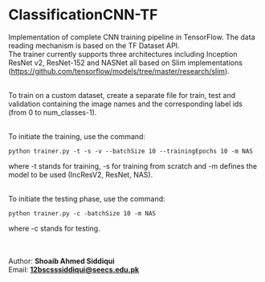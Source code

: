 # ClassificationCNN-TF

Implementation of complete CNN training pipeline in TensorFlow. The data reading mechanism is based on the TF Dataset API.
<br/>The trainer currently supports three architectures including Inception ResNet v2, ResNet-152 and NASNet all based on Slim implementations (https://github.com/tensorflow/models/tree/master/research/slim).

<br/>To train on a custom dataset, create a separate file for train, test and validation containing the image names and the corresponding label ids (from 0 to num_classes-1).

<br/>To initiate the training, use the command:
```
python trainer.py -t -s -v --batchSize 10 --trainingEpochs 10 -m NAS
```
where -t stands for training, -s for training from scratch and -m defines the model to be used (IncResV2, ResNet, NAS).

<br/>To initiate the testing phase, use the command:
```
python trainer.py -c -batchSize 10 -m NAS
```
where -c stands for testing.

<br/><br/> Author: <b>Shoaib Ahmed Siddiqui</b>
<br/> Email: <b>12bscsssiddiqui@seecs.edu.pk</b>
